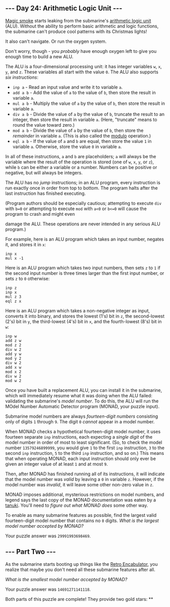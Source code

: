 --- Day 24: Arithmetic Logic Unit ---
-------------------------------------

[Magic smoke] starts leaking from the submarine's [arithmetic logic
unit] (ALU). Without the ability to perform basic arithmetic and logic
functions, the submarine can't produce cool patterns with its Christmas
lights!

It also can't navigate. Or run the oxygen system.

Don't worry, though - you *probably* have enough oxygen left to give you
enough time to build a new ALU.

The ALU is a four-dimensional processing unit: it has integer variables
`w`, `x`, `y`, and `z`. These variables all start with the value `0`.
The ALU also supports *six instructions*:

-   `inp a` - Read an input value and write it to variable `a`.
-   `add a b` - Add the value of `a` to the value of `b`, then store the
    result in variable `a`.
-   `mul a b` - Multiply the value of `a` by the value of `b`, then
    store the result in variable `a`.
-   `div a b` - Divide the value of `a` by the value of `b`, truncate
    the result to an integer, then store the result in variable `a`.
    (Here, "truncate" means to round the value toward zero.)
-   `mod a b` - Divide the value of `a` by the value of `b`, then store
    the *remainder* in variable `a`. (This is also called the [modulo]
    operation.)
-   `eql a b` - If the value of `a` and `b` are equal, then store the
    value `1` in variable `a`. Otherwise, store the value `0` in
    variable `a`.

In all of these instructions, `a` and `b` are placeholders; `a` will
always be the variable where the result of the operation is stored (one
of `w`, `x`, `y`, or `z`), while `b` can be either a variable or a
number. Numbers can be positive or negative, but will always be
integers.

The ALU has no *jump* instructions; in an ALU program, every instruction
is run exactly once in order from top to bottom. The program halts after
the last instruction has finished executing.

(Program authors should be especially cautious; attempting to execute
`div` with `b=0` or attempting to execute `mod` with `a<0` or `b<=0`
will cause the program to crash and might even

damage the ALU. These operations are never intended in any serious ALU
program.)

For example, here is an ALU program which takes an input number, negates
it, and stores it in `x`:

    inp x
    mul x -1

Here is an ALU program which takes two input numbers, then sets `z` to
`1` if the second input number is three times larger than the first
input number, or sets `z` to `0` otherwise:

    inp z
    inp x
    mul z 3
    eql z x

Here is an ALU program which takes a non-negative integer as input,
converts it into binary, and stores the lowest (1's) bit in `z`, the
second-lowest (2's) bit in `y`, the third-lowest (4's) bit in `x`, and
the fourth-lowest (8's) bit in `w`:

    inp w
    add z w
    mod z 2
    div w 2
    add y w
    mod y 2
    div w 2
    add x w
    mod x 2
    div w 2
    mod w 2

Once you have built a replacement ALU, you can install it in the
submarine, which will immediately resume what it was doing when the ALU
failed: validating the submarine's *model number*. To do this, the ALU
will run the MOdel Number Automatic Detector program (MONAD, your puzzle
input).

Submarine model numbers are always *fourteen-digit numbers* consisting
only of digits `1` through `9`. The digit `0` *cannot* appear in a model
number.

When MONAD checks a hypothetical fourteen-digit model number, it uses
fourteen separate `inp` instructions, each expecting a *single digit* of
the model number in order of most to least significant. (So, to check
the model number `13579246899999`, you would give `1` to the first `inp`
instruction, `3` to the second `inp` instruction, `5` to the third `inp`
instruction, and so on.) This means that when operating MONAD, each
input instruction should only ever be given an integer value of at least
`1` and at most `9`.

Then, after MONAD has finished running all of its instructions, it will
indicate that the model number was *valid* by leaving a `0` in variable
`z`. However, if the model number was *invalid*, it will leave some
other non-zero value in `z`.

MONAD imposes additional, mysterious restrictions on model numbers, and
legend says the last copy of the MONAD documentation was eaten by a
[tanuki]. You'll need to *figure out what MONAD does* some other way.

To enable as many submarine features as possible, find the largest valid
fourteen-digit model number that contains no `0` digits. *What is the
largest model number accepted by MONAD?*

Your puzzle answer was `29991993698469`.

--- Part Two ---
----------------

As the submarine starts booting up things like the [Retro
Encabulator], you realize that maybe you don't need all these
submarine features after all.

*What is the smallest model number accepted by MONAD?*

Your puzzle answer was `14691271141118`.

Both parts of this puzzle are complete! They provide two gold stars:
\*\*

  [Magic smoke]: https://en.wikipedia.org/wiki/Magic_smoke
  [arithmetic logic unit]: https://en.wikipedia.org/wiki/Arithmetic_logic_unit
  [modulo]: https://en.wikipedia.org/wiki/Modulo_operation
  [tanuki]: https://en.wikipedia.org/wiki/Japanese_raccoon_dog
  [Retro Encabulator]: https://www.youtube.com/watch?v=RXJKdh1KZ0w
